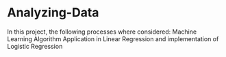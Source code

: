 # Analyzing-Data
In this project, the following processes where considered: Machine Learning Algorithm Application in Linear Regression and implementation of Logistic Regression
